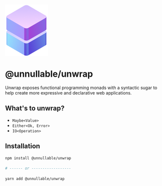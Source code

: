 ![Unwrap](./docs/static/unwrap.png)

# @unnullable/unwrap

Unwrap exposes functional programming monads with a syntactic sugar to help create more expressive and declarative web applications.

## What's to unwrap?
- `Maybe<Value>`
- `Either<Ok, Error>`
- `IO<Operation>`

## Installation
```sh
npm install @unnullable/unwrap

# ------ or ------------------

yarn add @unnullable/unwrap
```
